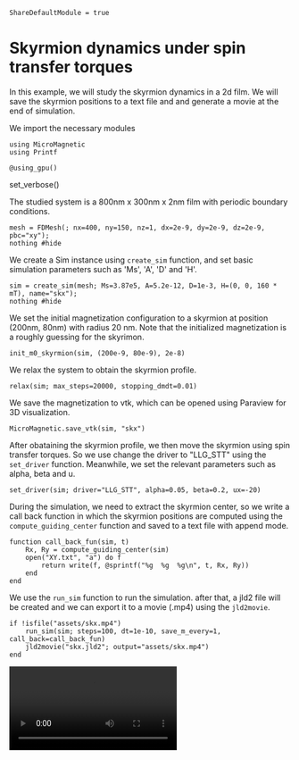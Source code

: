 ```@meta
ShareDefaultModule = true
```

# Skyrmion dynamics under spin transfer torques

In this example, we will study the skyrmion dynamics in a 2d film. We will save the skyrmion
positions to a text file and and generate a movie at the end of simulation.

We import the necessary modules

````@example
using MicroMagnetic
using Printf

@using_gpu()
````

set_verbose()

The studied system is a 800nm x 300nm x 2nm film with periodic boundary conditions.

````@example
mesh = FDMesh(; nx=400, ny=150, nz=1, dx=2e-9, dy=2e-9, dz=2e-9, pbc="xy");
nothing #hide
````

We create a Sim instance using `create_sim` function, and set basic simulation parameters such as
'Ms', 'A', 'D' and 'H'.

````@example
sim = create_sim(mesh; Ms=3.87e5, A=5.2e-12, D=1e-3, H=(0, 0, 160 * mT), name="skx");
nothing #hide
````

We set the initial magnetization configuration to a skyrmion at position (200nm, 80nm) with radius 20 nm.
Note that the initialized magnetization is a roughly guessing for the skyrimon.

````@example
init_m0_skyrmion(sim, (200e-9, 80e-9), 2e-8)
````

We relax the system to obtain the skyrmion profile.

````@example
relax(sim; max_steps=20000, stopping_dmdt=0.01)
````

We save the magnetization to vtk, which can be opened using Paraview for 3D visualization.

````@example
MicroMagnetic.save_vtk(sim, "skx")
````

After obataining the skyrmion profile, we then move the skyrmion using spin transfer torques.
So we use change the driver to "LLG_STT" using the `set_driver` function. Meanwhile,
we set the relevant parameters such as alpha, beta and u.

````@example
set_driver(sim; driver="LLG_STT", alpha=0.05, beta=0.2, ux=-20)
````

During the simulation, we need to extract the skyrmion center, so we write a call back function
in which the skyrmion positions are computed using the `compute_guiding_center` function and
saved to a text file with append mode.

````@example
function call_back_fun(sim, t)
    Rx, Ry = compute_guiding_center(sim)
    open("XY.txt", "a") do f
        return write(f, @sprintf("%g  %g  %g\n", t, Rx, Ry))
    end
end
````

We use the `run_sim` function to run the simulation.
after that, a jld2 file will be created and we can export it to a movie (.mp4) using the `jld2movie`.

````@example
if !isfile("assets/skx.mp4")
    run_sim(sim; steps=100, dt=1e-10, save_m_every=1, call_back=call_back_fun)
    jld2movie("skx.jld2"; output="assets/skx.mp4")
end
````

![](./assets/skx.mp4)

